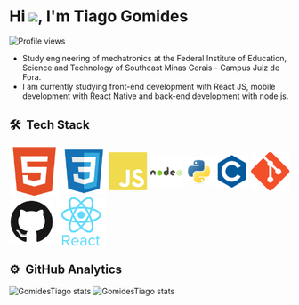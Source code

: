 
<h1 align="left">Hi <img src="https://raw.githubusercontent.com/kaueMarques/kaueMarques/master/hi.gif" width="30px">, I'm Tiago Gomides</h1>
<p align="left"> <img src="https://komarev.com/ghpvc/?username=GomidesTiago&color=green" alt="Profile views" width="100px" /> </p>

- Study engineering of mechatronics at the Federal Institute of Education, Science and Technology of Southeast Minas Gerais - Campus Juiz de Fora. 
- I am currently studying front-end development with React JS, mobile development with React Native and back-end development with node js.


## 🛠 &nbsp;Tech Stack

<div>
      <img align="center" alt="HTML5" height="90" width="90" src="https://raw.githubusercontent.com/devicons/devicon/master/icons/html5/html5-plain.svg">     
      <img align="center" alt="CSS3" height="80" width="80" src="https://raw.githubusercontent.com/devicons/devicon/master/icons/css3/css3-original.svg">     
      <img align="center" alt="js" height="70" width="70" src="https://raw.githubusercontent.com/devicons/devicon/master/icons/javascript/javascript-plain.svg">     
      <img align="center" alt="nodjs" height="60" width="60" src="https://raw.githubusercontent.com/devicons/devicon/master/icons/nodejs/nodejs-original-wordmark.svg">       
      <img align="center" alt="python" height="50" width="50" src="https://raw.githubusercontent.com/devicons/devicon/master/icons/python/python-original.svg">        
      <img align="center" alt="c" height="60" width="60" src="https://raw.githubusercontent.com/devicons/devicon/master/icons/c/c-plain.svg">     
      <img align="center" alt="git" height="70" width="70" src="https://raw.githubusercontent.com/devicons/devicon/master/icons/git/git-original.svg">     
      <img align="center" alt="github" height="80" width="80" src="https://raw.githubusercontent.com/devicons/devicon/master/icons/github/github-original.svg"> 
      <img align="center" alt="react" height="90" width="90" src="https://raw.githubusercontent.com/devicons/devicon/master/icons/react/react-original-wordmark.svg">       
</div>

## ⚙️ &nbsp;GitHub Analytics

<p align="left">
    <img width="460em" src="https://github-readme-stats.vercel.app/api?username=GomidesTiago&theme=chartreuse-dark" alt="GomidesTiago stats"/>
    <img width="460em" src = "https://github-readme-stats.vercel.app/api/top-langs/?username=Gomidestiago&layout=compact&theme=chartreuse-dark" alt="GomidesTiago stats"/>
</p>

